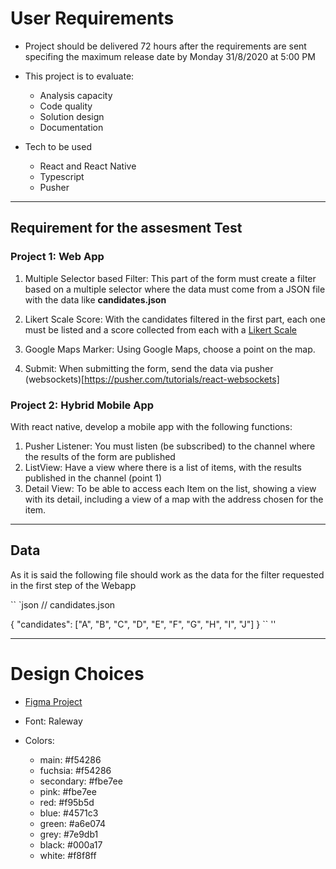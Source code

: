# User Requirements

- Project should be delivered 72 hours after the requirements are sent specifing the maximum release date by Monday 31/8/2020 at 5:00 PM

- This project is to evaluate:

  - Analysis capacity
  - Code quality
  - Solution design
  - Documentation

- Tech to be used
  - React and React Native
  - Typescript
  - Pusher

---

## Requirement for the assesment Test

### Project 1: Web App

1. Multiple Selector based Filter:
   This part of the form must create a filter based on a multiple selector where the data must come from a JSON file with the data like **candidates.json**

2. Likert Scale Score: With the candidates filtered in the first part, each one must be listed and a score collected from each with a [Likert Scale](https://en.wikipedia.org/wiki/Likert_scale)

3. Google Maps Marker: Using Google Maps, choose a point on the map.

4. Submit: When submitting the form, send the data via pusher (websockets)[https://pusher.com/tutorials/react-websockets]

### Project 2: Hybrid Mobile App

With react native, develop a mobile app with the following functions:

1. Pusher Listener:
   You must listen (be subscribed) to the channel where the results of the form are published
2. ListView:
   Have a view where there is a list of items, with the results published in the channel (point 1)
3. Detail View:
   To be able to access each Item on the list, showing a view with its detail, including a view of a map with the address chosen for the item.

---

## Data

As it is said the following file should work as the data for the filter requested in the first step of the Webapp

`` `json
// candidates.json

{
"candidates": ["A", "B", "C", "D", "E", "F", "G", "H", "I", "J"]
}
`` ''

---
# Design Choices

- [Figma Project](https://www.figma.com/file/YEpWITzMCsJLztfqCoNQOO/sosafe-assesment-test?node-id=2%3A9128)

- Font: Raleway
- Colors:
  - main: #f54286
  - fuchsia: #f54286
  - secondary: #fbe7ee
  - pink: #fbe7ee
  - red: #f95b5d
  - blue: #4571c3
  - green: #a6e074
  - grey: #7e9db1
  - black: #000a17
  - white:  #f8f8ff
